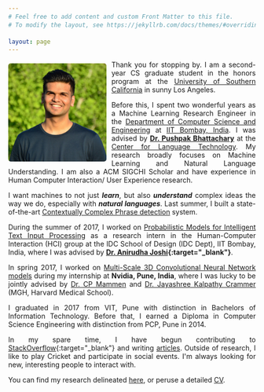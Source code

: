 ```yaml
---
# Feel free to add content and custom Front Matter to this file.
# To modify the layout, see https://jekyllrb.com/docs/themes/#overriding-theme-defaults

layout: page
---
```



<style>

.container {
  position: relative;
  display: inline-block;
  float: left;

  margin-right: 10px;
  margin-bottom: -10px;
/*  margin-left: 13px;*/
/*  margin-top: 1px;*/
}

.image {
  height: auto;
  margin-top: 6px; 
/*  margin-right: 7px; */
  margin-bottom: 7px;  
  height: 200px; 
/*  border: 5px; */
  border-radius: 5px;
}

.overlay {
  position: absolute;
  top: 0;
  bottom: 0;
  left: 0;
  right: 0;
  height: 100%;
  opacity: 0;
  transition: .5s ease;
}

.container:hover .overlay {
  opacity: 1;
}

body
{
  text-align: justify;
}

</style>


<div class="container">

  <img src="image2.jpg" alt="Nikhil Wani" class="image">

  <div class="overlay">

    <img src="image1.jpg" alt="Asli Nikhil Wani" class="image">

  </div> 

</div>


Thank you for stopping by. I am a second-year CS graduate student in the honors program at the [University of Southern California](https://www.usc.edu/) in sunny Los Angeles. 


Before this, I spent two wonderful years as a Machine Learning Research Engineer in the [Department of Computer Science and Engineering](https://www.cse.iitb.ac.in/) at [IIT Bombay, India](https://www.iitb.ac.in/). I was advised by **[Dr. Pushpak Bhattachary](https://www.cse.iitb.ac.in/~pb/)** at the [Center for Language Technology](http://www.cfilt.iitb.ac.in/). My research broadly focuses on Machine Learning and Natural Language Understanding. I am also a ACM SIGCHI Scholar and have experience in Human Computer Interaction/ User Experience research.

 I want machines to not just ***learn***, but also ***understand*** complex ideas the way we do, especially with ***natural languages***. Last summer, I built a state-of-the-art [Contextually Complex Phrase detection]() system. 


During the summer of 2017, I worked on [Probabilistic Models for Intelligent Text Input Processing]() as a research intern in the Human-Computer Interaction (HCI) group at the IDC School of Design (IDC Dept), IIT Bombay, India, where I was advised by **[Dr. Anirudha Joshi](http://www.idc.iitb.ac.in/~anirudha/){:target="_blank"}**.


In spring 2017, I worked on [Multi-Scale 3D Convolutional Neural Network models]() during my internship at **Nvidia, Pune, India**, where I was lucky to be jointly advised by [Dr. CP Mammen](https://in.linkedin.com/in/cp-mammen-7690735) and [Dr. Jayashree Kalpathy Crammer](https://connects.catalyst.harvard.edu/Profiles/display/Person/102986) (MGH, Harvard Medical School).


I graduated in 2017 from VIT, Pune with distinction in Bachelors of Information Technology. Before that, I earned a Diploma in Computer Science Engineering with distinction from PCP, Pune in 2014.


In my spare time, I have begun contributing to [StackOverflow](https://stackoverflow.com/users/9370096/nikhil-wani.){:target="_blank"} and writing [articles](). Outside of research, I like to play Cricket and participate in social events. I'm always looking for new, interesting people to interact with.

You can find my research delineated [here](http://localhost:4000/research/), or peruse a detailed [CV](http://localhost:4000/research/).

